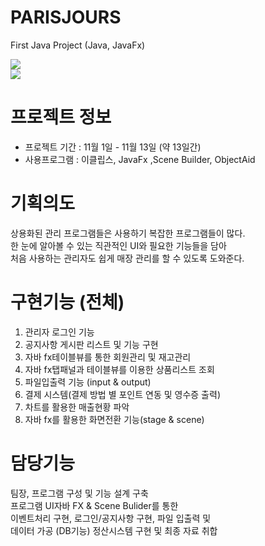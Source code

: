 # PARISJOURS
First Java Project (Java, JavaFx)

<img src="https://user-images.githubusercontent.com/46561976/54017902-bfe27780-41ca-11e9-808d-172434c731a9.png"><Br>
<img src="https://user-images.githubusercontent.com/46561976/54018213-69296d80-41cb-11e9-8290-4587fb12a423.png"><br>

# 프로젝트 정보
- 프로젝트 기간 : 11월 1일 - 11월 13일 (약 13일간)
- 사용프로그램 : 이클립스, JavaFx ,Scene Builder, ObjectAid

# 기획의도
상용화된 관리 프로그램들은 사용하기 복잡한 프로그램들이 많다.<br>
한 눈에 알아볼 수 있는 직관적인 UI와 필요한 기능들을 담아<br>
처음 사용하는 관리자도 쉽게 매장 관리를 할 수 있도록 도와준다.<br>

# 구현기능 (전체)
1. 관리자 로그인 기능
2. 공지사항 게시판 리스트 및 기능 구현
3. 자바 fx테이블뷰를 통한 회원관리 및 재고관리
4. 자바 fx탭패널과 테이블뷰를 이용한 상품리스트 조회
5. 파일입출력 기능 (input & output)
6. 결제 시스템(결제 방법 별 포인트 연동 및 영수증 출력)
7. 차트를 활용한 매출현황 파악
8. 자바 fx를 활용한 화면전환 기능(stage & scene)

# 담당기능
팀장, 프로그램 구성 및 기능 설계 구축<br>
프로그램 UI자바 FX & Scene Bulider를 통한<br>
이벤트처리 구현, 로그인/공지사항 구현, 파일 입출력 및<br>
데이터 가공 (DB기능) 정산시스템 구현 및 최종 자료 취합<br>
